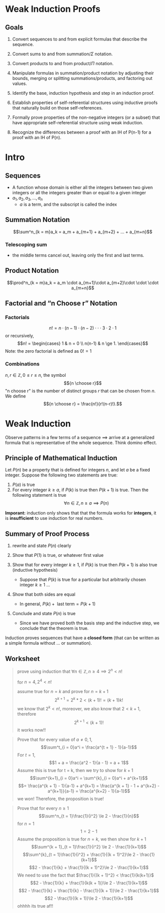 # Weak Induction Proofs

## Goals

1. Convert sequences to and from explicit formulas that describe the sequence.
2. Convert sums to and from summation/$\Sigma$ notation.
3. Convert products to and from product/$\Pi$ notation.
4. Manipulate formulas in summation/product notation by adjusting their bounds, merging or splitting summations/products, and factoring out values.
5. Identify the base, induction hypothesis and step in an induction proof.

6. Establish properties of self-referential structures using inductive proofs that naturally build on those self-references.
7. Formally prove properties of the non-negative integers (or a subset) that have appropriate self-referential structure using weak induction.
8. Recognize the differences between a proof with an IH of P(n-1) for a proof with an IH of P(n).

# Intro

## Sequences
- A function whose domain is either all the integers between two given integers or all the integers greater than or equal to a given integer
- $a_1, a_2, a_3, ..., a_n$
  - $a$ is a term, and the subscript is called the index

## Summation Notation
$$\sum^n_{k = m}a_k = a_m + a_{m+1} + a_{m+2} + ... + a_{m+n}$$

### Telescoping sum
- the middle terms cancel out, leaving only the first and last terms.

## Product Notation
$$\prod^n_{k = m}a_k = a_m \cdot a_{m+1}\cdot a_{m+2}\cdot \cdot \cdot a_{m+n}$$

## Factorial and “n Choose r” Notation
### Factorials
$$n! = n \cdot (n-1) \cdot (n-2) \cdot \cdot \cdot 3 \cdot 2 \cdot 1$$
or recursively,
$$n! = \begin{cases}
    1 & n = 0 \\
    n(n-1) & n \ge 1.
\end{cases}$$
Note: the zero factorial is defined as $0! = 1$

### Combinations
$n, r \in \mathbb{Z}, 0 \le r \le n$, the symbol
$${n \choose r}$$
"n choose r" is the number of distinct groups $r$ that can be chosen from $n$. We define
$${n \choose r} = \frac{n!}{r!(n-r)!}.$$


# Weak Induction
 Observe patterns in a few terms of a sequence $\implies$ arrive at a generalized formula that is representative of the whole sequence. Think domino effect.

## Principle of Mathematical Induction
Let $P(n)$ be a property that is defined for integers $n$, and let $a$ be a fixed integer. Suppose the following two statements are true:
1. $P(a)$ is true
2. For every integer $k \ge a$, if $P(k)$ is true then $P(k+1)$ is true.
Then the following statement is true
$$\forall n \in \mathbb{Z}, n \ge a \implies P(n)$$

**Imporant:** induction only shows that that the formula works for **integers**, it is **insufficient** to use induction for real numbers.

## Summary of Proof Process
1. rewrite and state $P(n)$ clearly
2. Show that $P(1)$ is true, or whatever first value
3. Show that for every integer $k \ge 1$, if $P(k)$ is true then $P(k+1)$ is also true (inductive hypothesis)
   - Suppose that $P(k)$ is true for a particular but arbitrarily chosen integer $k \ge 1$ ...

4. Show that both sides are equal
   - In general, $P(k) + \text{ last term} = P(k+1)$

5. Conclude and state $P(n)$ is true
   - Since we have proved both the basis step and the inductive step, we conclude that the theorem is true.

Induction proves sequences that have a **closed form** (that can be written as a simple formula without ... or summation).



## Worksheet
> prove using induction that $\forall n \in \mathbb{Z}, n \ge 4 \implies 2^n < n!$
>
> for $n = 4, 2^4 < n!$
> 
> assume true for $n = k$ and prove for $n = k + 1$
> $$2^{k + 1} = 2^k * 2 < (k + 1)! = (k+1)k!$$
> we know that $2^k < n!$, moreover, we also know that $2 < k + 1$, therefore
> $$2^{k + 1} < (k + 1)!$$
> it works now!!


> Prove that for every value of $a \not = 0, 1$, 
> $$\sum^t_{i = 0}a^i = \frac{a^{t + 1} - 1}{a-1}$$
> For $t = 1$,
> $$1 + a = \frac{a^2 - 1}{a - 1} = a + 1$$ 
> Assume this is true for t = k, then we try to show for $k+1$
> $$\sum^{k+1}_{i = 0}a^i = \sum^{k}_{i = 0}a^i + a^{k+1}$$
> $$= \frac{a^{k + 1} - 1}{a-1} + a^{k+1} = \frac{a^{k + 1} - 1 + a^{k+2} - a^{k+1}}{a-1} = \frac{a^{k+2} - 1}{a-1}$$
> we won! Therefore, the proposition is true!

> Prove that for every $n \ge 1$
> $$\sum^n_{t = 1}\frac{1}{i^2} \le 2 - \frac{1}{n}$$
> for $n = 1$
> $$1 = 2 - 1$$
> Assume the proposition is true for $n = k$, we then show for $k+1$
> $$\sum^{k + 1}_{t = 1}\frac{1}{i^2} \le 2 - \frac{1}{k+1}$$
> $$\sum^{k}_{t = 1}\frac{1}{i^2} + \frac{1}{(k + 1)^2}\le 2 - \frac{1}{k+1}$$
> $$2 - \frac{1}{k} + \frac{1}{(k + 1)^2}\le 2 - \frac{1}{k+1}$$
> We need to use the fact that $\frac{1}{(k + 1)^2} < \frac{1}{k(k+1)}$
> $$2 - \frac{1}{k} + \frac{1}{k(k + 1)}\le 2 - \frac{1}{k+1}$$
> $$2 - \frac{1}{k} + \frac{1}{k} - \frac{1}{(k + 1)}\le 2 - \frac{1}{k+1}$$
> $$2 - \frac{1}{(k + 1)}\le 2 - \frac{1}{k+1}$$
> ohhhh its true af!!



